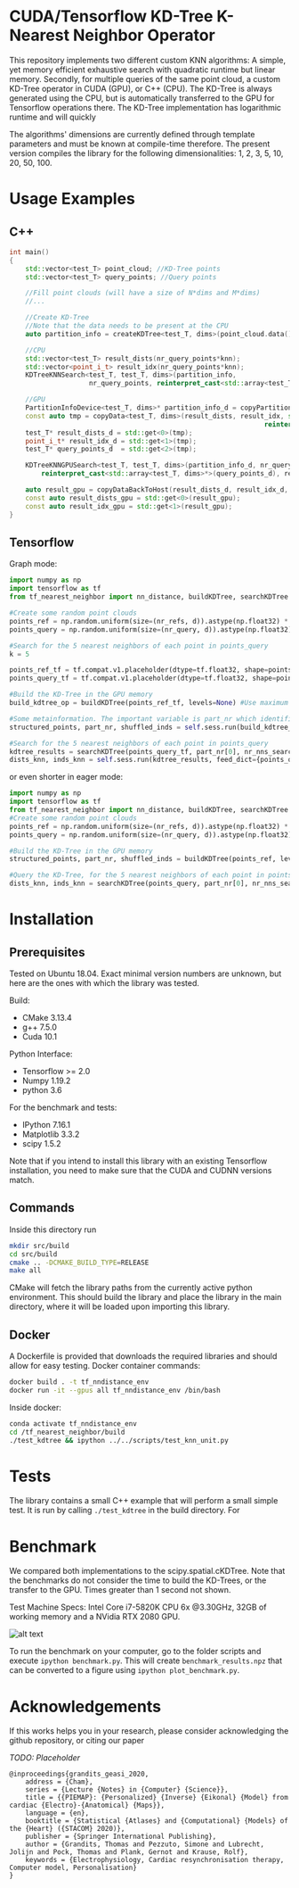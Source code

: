 # CUDA/Tensorflow KD-Tree K-Nearest Neighbor Operator
This repository implements two different custom KNN algorithms: A simple, yet memory efficient exhaustive search with quadratic runtime but linear memory. 
Secondly, for multiple queries of the same point cloud, a custom KD-Tree operator in CUDA (GPU), or C++ (CPU). The KD-Tree is always generated using the CPU, but is automatically transferred to the GPU for Tensorflow operations there. The KD-Tree implementation has logarithmic runtime and will quickly

The algorithms' dimensions are currently defined through template parameters and must be known at compile-time therefore. The present version compiles the library for the following dimensionalities: 1, 2, 3, 5, 10, 20, 50, 100.

# Usage Examples

C++
---------
```cpp
int main()
{
    std::vector<test_T> point_cloud; //KD-Tree points
    std::vector<test_T> query_points; //Query points

    //Fill point clouds (will have a size of N*dims and M*dims)
    //...

    //Create KD-Tree
    //Note that the data needs to be present at the CPU
    auto partition_info = createKDTree<test_T, dims>(point_cloud.data(), nr_points, levels);

    //CPU
    std::vector<test_T> result_dists(nr_query_points*knn);
    std::vector<point_i_t> result_idx(nr_query_points*knn);
    KDTreeKNNSearch<test_T, test_T, dims>(partition_info, 
                    nr_query_points, reinterpret_cast<std::array<test_T, dims>*>(query_points.data()), result_dists.data(), result_idx.data(), knn, levels);

    //GPU
    PartitionInfoDevice<test_T, dims>* partition_info_d = copyPartitionToGPU<test_T, dims>(partition_info);
    const auto tmp = copyData<test_T, dims>(result_dists, result_idx, std::vector<std::array<test_T, dims>>(reinterpret_cast<std::array<test_T, dims>*>(query_points.data()), 
                                                                reinterpret_cast<std::array<test_T, dims>*>(query_points.data()) + query_points.size() / dims));
    test_T* result_dists_d = std::get<0>(tmp);
    point_i_t* result_idx_d = std::get<1>(tmp);
    test_T* query_points_d  = std::get<2>(tmp);

    KDTreeKNNGPUSearch<test_T, test_T, dims>(partition_info_d, nr_query_points, 
        reinterpret_cast<std::array<test_T, dims>*>(query_points_d), result_dists_d, result_idx_d, knn, levels);

    auto result_gpu = copyDataBackToHost(result_dists_d, result_idx_d, nr_query_points, knn);
    const auto result_dists_gpu = std::get<0>(result_gpu);
    const auto result_idx_gpu = std::get<1>(result_gpu);
}
```

Tensorflow
----------
Graph mode:
```python
import numpy as np
import tensorflow as tf
from tf_nearest_neighbor import nn_distance, buildKDTree, searchKDTree

#Create some random point clouds
points_ref = np.random.uniform(size=(nr_refs, d)).astype(np.float32) * 1e3
points_query = np.random.uniform(size=(nr_query, d)).astype(np.float32) * 1e3

#Search for the 5 nearest neighbors of each point in points_query
k = 5

points_ref_tf = tf.compat.v1.placeholder(dtype=tf.float32, shape=points_ref.shape)
points_query_tf = tf.compat.v1.placeholder(dtype=tf.float32, shape=points_query.shape)

#Build the KD-Tree in the GPU memory
build_kdtree_op = buildKDTree(points_ref_tf, levels=None) #Use maximum available levels

#Some metainformation. The important variable is part_nr which identifies the tree
structured_points, part_nr, shuffled_inds = self.sess.run(build_kdtree_op, feed_dict={points_ref_tf: points_ref})

#Search for the 5 nearest neighbors of each point in points_query
kdtree_results = searchKDTree(points_query_tf, part_nr[0], nr_nns_searches=k, shuffled_inds=shuffled_inds.astype(np.int32))
dists_knn, inds_knn = self.sess.run(kdtree_results, feed_dict={points_query_tf: points_query})
```

or even shorter in eager mode:
```python
import numpy as np
import tensorflow as tf
from tf_nearest_neighbor import nn_distance, buildKDTree, searchKDTree
#Create some random point clouds
points_ref = np.random.uniform(size=(nr_refs, d)).astype(np.float32) * 1e3
points_query = np.random.uniform(size=(nr_query, d)).astype(np.float32) * 1e3

#Build the KD-Tree in the GPU memory
structured_points, part_nr, shuffled_inds = buildKDTree(points_ref, levels=None) #Use maximum available levels

#Query the KD-Tree, for the 5 nearest neighbors of each point in points_query
dists_knn, inds_knn = searchKDTree(points_query, part_nr[0], nr_nns_searches=5, shuffled_inds=shuffled_inds)
```

# Installation

Prerequisites
-------------
Tested on Ubuntu 18.04. Exact minimal version numbers are unknown, but here are the ones with which the library was tested.

Build:
- CMake 3.13.4
- g++ 7.5.0
- Cuda 10.1

Python Interface:
- Tensorflow >= 2.0
- Numpy 1.19.2
- python 3.6

For the benchmark and tests:
- IPython 7.16.1
- Matplotlib 3.3.2
- scipy 1.5.2

Note that if you intend to install this library with an existing Tensorflow installation, you need to make sure that the CUDA
and CUDNN versions match.

Commands
--------
Inside this directory run

```bash
mkdir src/build
cd src/build
cmake .. -DCMAKE_BUILD_TYPE=RELEASE
make all
```
CMake will fetch the library paths from the currently active python environment. This should build the library and place the library in the main directory, where it will be loaded upon importing this library.

Docker
------
A Dockerfile is provided that downloads the required libraries and should allow for easy testing.
Docker container commands:
```bash
docker build . -t tf_nndistance_env
docker run -it --gpus all tf_nndistance_env /bin/bash
```

Inside docker:
```bash
conda activate tf_nndistance_env
cd /tf_nearest_neighbor/build
./test_kdtree && ipython ../../scripts/test_knn_unit.py
```

# Tests
The library contains a small C++ example that will perform a small simple test. It is run by calling `./test_kdtree` in the build directory. For 

# Benchmark

We compared both implementations to the scipy.spatial.cKDTree. Note that the benchmarks do not consider the time to build the KD-Trees, or the transfer to the GPU. Times greater than 1 second not shown.

Test Machine Specs: Intel Core i7-5820K CPU 6x @3.30GHz, 32GB of working memory and a NVidia RTX 2080 GPU.

![alt text](benchmark.png "Benchmark")

To run the benchmark on your computer, go to the folder scripts and execute `ipython benchmark.py`. This will create `benchmark_results.npz` that can be converted to a figure using `ipython plot_benchmark.py`.

# Acknowledgements

If this works helps you in your research, please consider acknowledging the github repository, or citing our paper

*TODO: Placeholder*
```
@inproceedings{grandits_geasi_2020,
	address = {Cham},
	series = {Lecture {Notes} in {Computer} {Science}},
	title = {{PIEMAP}: {Personalized} {Inverse} {Eikonal} {Model} from cardiac {Electro}-{Anatomical} {Maps}},
	language = {en},
	booktitle = {Statistical {Atlases} and {Computational} {Models} of the {Heart} ({STACOM} 2020)},
	publisher = {Springer International Publishing},
	author = {Grandits, Thomas and Pezzuto, Simone and Lubrecht, Jolijn and Pock, Thomas and Plank, Gernot and Krause, Rolf},
	keywords = {Electrophysiology, Cardiac resynchronisation therapy, Computer model, Personalisation}
}
```

